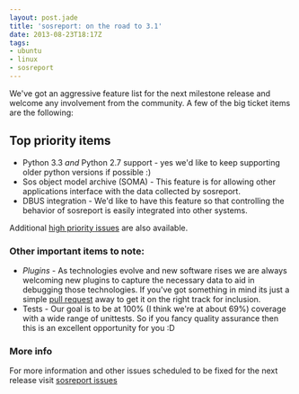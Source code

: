 ```yaml
---
layout: post.jade
title: 'sosreport: on the road to 3.1'
date: 2013-08-23T18:17Z
tags:
- ubuntu
- linux
- sosreport
---
```

<p>We&#39;ve got an aggressive feature list for the next milestone release and welcome any involvement from the community. A few of the big ticket items are the following:</p>
<h2 id=&#34;toppriorityitems&#34;>Top priority items</h2>
<ul>
<li>Python 3.3 <em>and</em> Python 2.7 support - yes we&#39;d like to keep supporting older python versions if possible :)</li>
<li>Sos object model archive (SOMA) - This feature is for allowing other applications interface with the data collected by sosreport.</li>
<li>DBUS integration - We&#39;d like to have this feature so that controlling the behavior of sosreport is easily integrated into other systems.</li>
</ul>
<p>Additional <a href=&#34;https://github.com/sosreport/sosreport/issues?labels=high&#38;amp;milestone=2&#38;amp;page=1&#38;amp;state=open&#34;>high priority issues</a> are also available.</p>
<h3 id=&#34;otherimportantitemstonote:&#34;>Other important items to note:</h3>
<ul>
<li><em>Plugins</em> - As technologies evolve and new software rises we are always welcoming new plugins to capture the necessary data to aid in debugging those technologies. If you&#39;ve got something in mind its just a simple <a href=&#34;https://github.com/sosreport/sosreport&#34;>pull request</a> away to get it on the right track for inclusion.</li>
<li>Tests - Our goal is to be at 100% (I think we&#39;re at about 69%) coverage with a wide range of unittests. So if you fancy quality assurance then this is an excellent opportunity for you :D</li>
</ul>
<h3 id=&#34;moreinfo&#34;>More info</h3>
<p>For more information and other issues scheduled to be fixed for the next release visit <a href=&#34;https://github.com/sosreport/sosreport/issues?milestone=2&#38;amp;state=open&#34;>sosreport issues</a></p>
